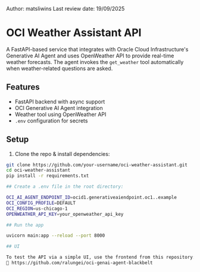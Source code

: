 Author: matsliwins
Last review date: 19/09/2025

# OCI Weather Assistant API

A FastAPI-based service that integrates with Oracle Cloud Infrastructure's Generative AI Agent and uses OpenWeather API to provide real-time weather forecasts. The agent invokes the `get_weather` tool automatically when weather-related questions are asked.

## Features

- FastAPI backend with async support
- OCI Generative AI Agent integration
- Weather tool using OpenWeather API
- `.env` configuration for secrets

## Setup

1. Clone the repo & install dependencies:

```bash
git clone https://github.com/your-username/oci-weather-assistant.git
cd oci-weather-assistant
pip install -r requirements.txt

## Create a .env file in the root directory:

OCI_AI_AGENT_ENDPOINT_ID=ocid1.generativeaiendpoint.oc1..example
OCI_CONFIG_PROFILE=DEFAULT
OCI_REGION=us-chicago-1
OPENWEATHER_API_KEY=your_openweather_api_key

## Run the app

uvicorn main:app --reload --port 8000

## UI

To test the API via a simple UI, use the frontend from this repository:
🔗 https://github.com/ralungei/oci-genai-agent-blackbelt

